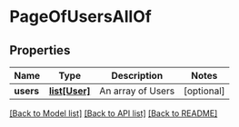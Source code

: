 # PageOfUsersAllOf

## Properties
Name | Type | Description | Notes
------------ | ------------- | ------------- | -------------
**users** | [**list[User]**](User.md) | An array of Users | [optional] 

[[Back to Model list]](../README.md#documentation-for-models) [[Back to API list]](../README.md#documentation-for-api-endpoints) [[Back to README]](../README.md)


